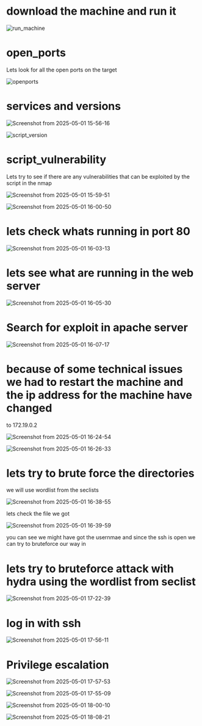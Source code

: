 # download the machine and run it

![run_machine](https://github.com/user-attachments/assets/9282a3ea-8655-4e12-9522-e71585b95c99)

# open_ports
Lets look for all the open ports on the target

![openports](https://github.com/user-attachments/assets/95eb2a8a-4c22-4833-91a3-c8fadfc7d8f1)

# services and versions

![Screenshot from 2025-05-01 15-56-16](https://github.com/user-attachments/assets/537fe595-032d-4f70-ac5e-5a729719df14)

![script_version](https://github.com/user-attachments/assets/dabc4bfe-1498-4979-90db-968e097d07a2)

# script_vulnerability
Lets try to see if there are any vulnerabilities that can be exploited by the script in the nmap

![Screenshot from 2025-05-01 15-59-51](https://github.com/user-attachments/assets/99bf512f-befa-4ad0-8abe-a106d8deac0c)

![Screenshot from 2025-05-01 16-00-50](https://github.com/user-attachments/assets/07d0304c-941c-40d5-881f-61c308fc9644)

# lets check whats running in port 80

![Screenshot from 2025-05-01 16-03-13](https://github.com/user-attachments/assets/968dcf63-2dc3-4e17-ba8c-47c1e1e4b122)

# lets see what are running in the web server

![Screenshot from 2025-05-01 16-05-30](https://github.com/user-attachments/assets/e406f117-3de1-404b-a91b-46a508ff9355)

# Search for exploit in apache server

![Screenshot from 2025-05-01 16-07-17](https://github.com/user-attachments/assets/0aa9fb69-65be-4e06-b704-6f37e9845a50)

# because of some technical issues we had to restart the machine and the ip address for the machine have changed
to 172.19.0.2

![Screenshot from 2025-05-01 16-24-54](https://github.com/user-attachments/assets/8fe09518-ee0b-4836-922a-2b2d890033cc)

![Screenshot from 2025-05-01 16-26-33](https://github.com/user-attachments/assets/dc8dc314-613f-495f-8509-4d3ffd2c44c3)

# lets try to brute force the directories
we will use wordlist from the seclists

![Screenshot from 2025-05-01 16-38-55](https://github.com/user-attachments/assets/9b59b9a7-c5d6-4022-8231-af15ffb461b8)

lets check the file we got

![Screenshot from 2025-05-01 16-39-59](https://github.com/user-attachments/assets/661dadde-5cea-409c-b747-4a2b90e3757a)

you can see we might have got the usernmae and since the ssh is open we can try to bruteforce our way in

# lets try to bruteforce attack with hydra using the wordlist from seclist 

![Screenshot from 2025-05-01 17-22-39](https://github.com/user-attachments/assets/232f4a53-cbf5-4a89-911c-3226a4d9dce7)

# log in with ssh 

![Screenshot from 2025-05-01 17-56-11](https://github.com/user-attachments/assets/afa4101a-25df-4a83-95f5-2118b85d08f2)

# Privilege escalation

![Screenshot from 2025-05-01 17-57-53](https://github.com/user-attachments/assets/651cf412-834c-468a-af7c-3b92f9be0a55)

![Screenshot from 2025-05-01 17-55-09](https://github.com/user-attachments/assets/9838b2f0-9ae6-4453-b933-739ab1f0f720)

![Screenshot from 2025-05-01 18-00-10](https://github.com/user-attachments/assets/59b4dd4d-02a0-47c9-8f0c-124f2816be6b)

![Screenshot from 2025-05-01 18-08-21](https://github.com/user-attachments/assets/d6480558-ac19-463e-a7e6-c0242216a68b)


